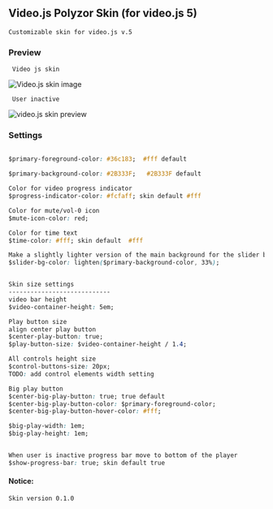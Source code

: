 ## Video.js Polyzor Skin (for video.js 5)
	Customizable skin for video.js v.5

### Preview
	 Video js skin
   ![Video.js skin image](http://s12.postimg.org/grhy59p4d/Screenshot_2015_11_17_16_19_53_copy.png)
   
     User inactive
   ![video.js skin preview](http://s12.postimg.org/hiaob1rhp/Screenshot_2015_11_17_16_20_15_copy.png)

### Settings
```css

$primary-foreground-color: #36c183;  #fff default

$primary-background-color: #2B333F;   #2B333F default

Color for video progress indicator
$progress-indicator-color: #fcfaff; skin default #fff

Color for mute/vol-0 icon
$mute-icon-color: red;

Color for time text
$time-color: #fff; skin default  #fff

Make a slightly lighter version of the main background for the slider background.
$slider-bg-color: lighten($primary-background-color, 33%);


Skin size settings
----------------------------
video bar height
$video-container-height: 5em;

Play button size
align center play button
$center-play-button: true;
$play-button-size: $video-container-height / 1.4;

All controls height size
$control-buttons-size: 20px;
TODO: add control elements width setting

Big play button
$center-big-play-button: true; true default
$center-big-play-button-color: $primary-foreground-color;
$center-big-play-button-hover-color: #fff;

$big-play-width: 1em;
$big-play-height: 1em;


When user is inactive progress bar move to bottom of the player
$show-progress-bar: true; skin default true
```




#### Notice:
	Skin version 0.1.0
